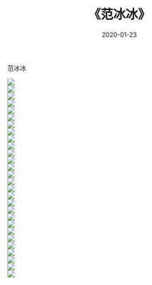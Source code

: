 ﻿---
layout: post
title:  《范冰冰》
date:   2020-01-23
img: http://img.660000.xyz/Sharelink/壁纸/明星魅力/华人明星/范冰冰/000.jpg
categories: [美女, 清纯, 唯美]
---

范冰冰

 ![](http://img.660000.xyz/Sharelink/壁纸/明星魅力/华人明星/范冰冰/001.jpg) <br>![](http://img.660000.xyz/Sharelink/壁纸/明星魅力/华人明星/范冰冰/002.jpg) <br>![](http://img.660000.xyz/Sharelink/壁纸/明星魅力/华人明星/范冰冰/003.jpg) <br>![](http://img.660000.xyz/Sharelink/壁纸/明星魅力/华人明星/范冰冰/004.jpg) <br>![](http://img.660000.xyz/Sharelink/壁纸/明星魅力/华人明星/范冰冰/005.jpg) <br>![](http://img.660000.xyz/Sharelink/壁纸/明星魅力/华人明星/范冰冰/006.jpg) <br>![](http://img.660000.xyz/Sharelink/壁纸/明星魅力/华人明星/范冰冰/007.jpg) <br>![](http://img.660000.xyz/Sharelink/壁纸/明星魅力/华人明星/范冰冰/008.jpg) <br>![](http://img.660000.xyz/Sharelink/壁纸/明星魅力/华人明星/范冰冰/009.jpg) <br>![](http://img.660000.xyz/Sharelink/壁纸/明星魅力/华人明星/范冰冰/010.jpg) <br>![](http://img.660000.xyz/Sharelink/壁纸/明星魅力/华人明星/范冰冰/011.jpg) <br>![](http://img.660000.xyz/Sharelink/壁纸/明星魅力/华人明星/范冰冰/012.jpg) <br>![](http://img.660000.xyz/Sharelink/壁纸/明星魅力/华人明星/范冰冰/013.jpg) <br>![](http://img.660000.xyz/Sharelink/壁纸/明星魅力/华人明星/范冰冰/014.jpg) <br>![](http://img.660000.xyz/Sharelink/壁纸/明星魅力/华人明星/范冰冰/015.jpg) <br>![](http://img.660000.xyz/Sharelink/壁纸/明星魅力/华人明星/范冰冰/016.jpg) <br>![](http://img.660000.xyz/Sharelink/壁纸/明星魅力/华人明星/范冰冰/017.jpg) <br>![](http://img.660000.xyz/Sharelink/壁纸/明星魅力/华人明星/范冰冰/018.jpg) <br>![](http://img.660000.xyz/Sharelink/壁纸/明星魅力/华人明星/范冰冰/019.jpg) <br>![](http://img.660000.xyz/Sharelink/壁纸/明星魅力/华人明星/范冰冰/020.jpg) <br>![](http://img.660000.xyz/Sharelink/壁纸/明星魅力/华人明星/范冰冰/021.jpg) <br>![](http://img.660000.xyz/Sharelink/壁纸/明星魅力/华人明星/范冰冰/022.jpg) <br>![](http://img.660000.xyz/Sharelink/壁纸/明星魅力/华人明星/范冰冰/023.jpg) <br>![](http://img.660000.xyz/Sharelink/壁纸/明星魅力/华人明星/范冰冰/024.jpg) <br>![](http://img.660000.xyz/Sharelink/壁纸/明星魅力/华人明星/范冰冰/025.jpg) <br>![](http://img.660000.xyz/Sharelink/壁纸/明星魅力/华人明星/范冰冰/026.jpg) <br>![](http://img.660000.xyz/Sharelink/壁纸/明星魅力/华人明星/范冰冰/027.jpg) <br>![](http://img.660000.xyz/Sharelink/壁纸/明星魅力/华人明星/范冰冰/028.jpg) <br>